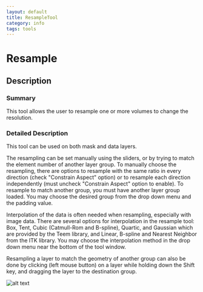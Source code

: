 ```yaml
---
layout: default
title: ResampleTool
category: info
tags: tools
---
```


# Resample

## Description

### Summary

This tool allows the user to resample one or more volumes to change the resolution.

### Detailed Description

This tool can be used on both mask and data layers.

The resampling can be set manually using the sliders, or by trying to match the element number of another layer group. To manually choose the resampling, there are options to resample with the same ratio in every direction (check "Constrain Aspect" option) or to resample each direction independently (must uncheck "Constrain Aspect" option to enable). To resample to match another group, you must have another layer group loaded. You may choose the desired group from the drop down menu and the padding value.

Interpolation of the data is often needed when resampling, especially with image data. There are several options for interpolation in the resample tool: Box, Tent, Cubic (Catmull-Rom and B-spline), Quartic, and Gaussian which are provided by the Teem library, and Linear, B-spline and Nearest Neighbor from the ITK library. You may choose the interpolation method in the drop down menu near the bottom of the tool window.

Resampling a layer to match the geometry of another group can also be done by clicking (left mouse button) on a layer while holding down the Shift key, and dragging the layer to the destination group.


![alt text](http://github.com/collint8/seg3g.pages/tree/gh-pages/images/ResampleGUI.png)
